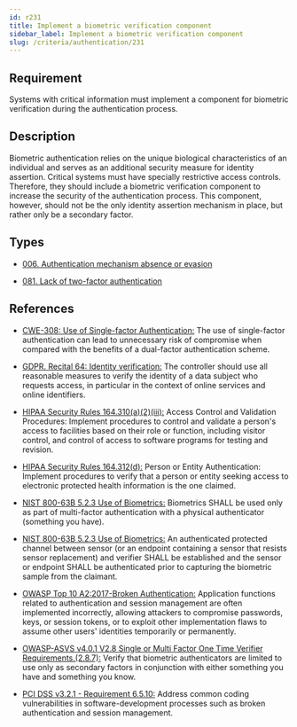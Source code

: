 ```yaml
---
id: r231
title: Implement a biometric verification component
sidebar_label: Implement a biometric verification component
slug: /criteria/authentication/231
---
```


## Requirement

Systems with critical information
must implement a component
for biometric verification
during the authentication process.

## Description

Biometric authentication relies on
the unique biological characteristics
of an individual and serves
as an additional security measure
for identity assertion.
Critical systems must have
specially restrictive access controls.
Therefore,
they should include a biometric verification component
to increase the security
of the authentication process.
This component, however,
should not be
the only identity assertion mechanism in place,
but rather only be a secondary factor.

## Types

- [006. Authentication mechanism absence or evasion](/types/006)

- [081. Lack of two-factor authentication](/types/081)

## References

- [CWE-308: Use of Single-factor Authentication:](https://cwe.mitre.org/data/definitions/308.html)
The use of single-factor authentication
can lead to unnecessary risk
of compromise when compared with the benefits
of a dual-factor authentication scheme.

- [GDPR. Recital 64: Identity verification:](https://gdpr-info.eu/recitals/no-64/)
The controller should use all reasonable measures
to verify the identity of a data subject
who requests access,
in particular in the context
of online services
and online identifiers.

- [HIPAA Security Rules 164.310(a)(2)(iii):](https://www.law.cornell.edu/cfr/text/45/164.310)
Access Control and Validation Procedures:
Implement procedures to control
and validate a person's access to facilities
based on their role or function,
including visitor control,
and control of access to software programs
for testing and revision.

- [HIPAA Security Rules 164.312(d):](https://www.law.cornell.edu/cfr/text/45/164.312)
Person or Entity Authentication:
Implement procedures to verify
that a person or entity seeking access
to electronic protected health information
is the one claimed.

- [NIST 800-63B 5.2.3 Use of Biometrics:](https://pages.nist.gov/800-63-3/sp800-63b.html)
Biometrics SHALL be used
only as part of multi-factor authentication
with a physical authenticator (something you have).

- [NIST 800-63B 5.2.3 Use of Biometrics:](https://pages.nist.gov/800-63-3/sp800-63b.html)
An authenticated protected channel
between sensor
(or an endpoint containing a sensor that resists sensor replacement)
and verifier SHALL be established
and the sensor or endpoint SHALL be authenticated
prior to capturing the biometric sample from the claimant.

- [OWASP Top 10 A2:2017-Broken Authentication:](https://owasp.org/www-project-top-ten/OWASP_Top_Ten_2017/Top_10-2017_A2-Broken_Authentication)
Application functions related to authentication
and session management
are often implemented incorrectly,
allowing attackers to compromise passwords, keys,
or session tokens,
or to exploit other implementation flaws
to assume other users' identities
temporarily or permanently.

- [OWASP-ASVS v4.0.1 V2.8 Single or Multi Factor One Time Verifier Requirements.(2.8.7):](https://owasp.org/www-pdf-archive/OWASP_Application_Security_Verification_Standard_4.0-en.pdf)
Verify that biometric authenticators
are limited to use only as secondary factors
in conjunction with either something you have
and something you know.

- [PCI DSS v3.2.1 - Requirement 6.5.10:](https://www.pcisecuritystandards.org/documents/PCI_DSS_v3-2-1.pdf)
Address common coding vulnerabilities
in software-development processes
such as broken authentication
and session management.
